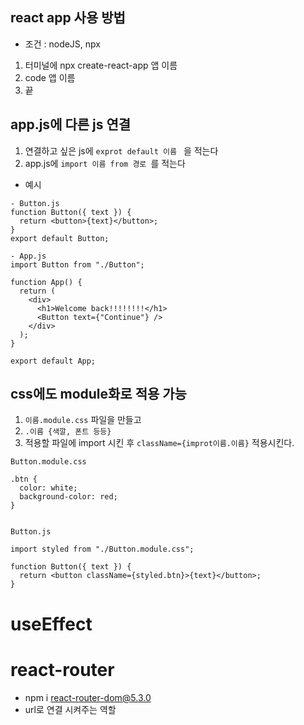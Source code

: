 ## react app 사용 방법

- 조건 : nodeJS, npx

1. 터미널에 npx create-react-app 앱 이름
2. code 앱 이름
3. 끝

## app.js에 다른 js 연결

1. 연결하고 싶은 js에 `exprot default 이름 ` 을 적는다
2. app.js에 `import 이름 from 경로 `를 적는다

- 예시

```
- Button.js
function Button({ text }) {
  return <button>{text}</button>;
}
export default Button;

- App.js
import Button from "./Button";

function App() {
  return (
    <div>
      <h1>Welcome back!!!!!!!!</h1>
      <Button text={"Continue"} />
    </div>
  );
}

export default App;

```

## css에도 module화로 적용 가능

1. `이름.module.css` 파일을 만들고
2. `.이름 {색깔, 폰트 등등}`
3. 적용할 파일에 import 시킨 후 `className={improt이름.이름}` 적용시킨다.

```
Button.module.css

.btn {
  color: white;
  background-color: red;
}


Button.js

import styled from "./Button.module.css";

function Button({ text }) {
  return <button className={styled.btn}>{text}</button>;
}
```

# useEffect

# react-router

- npm i react-router-dom@5.3.0
- url로 연결 시켜주는 역할
